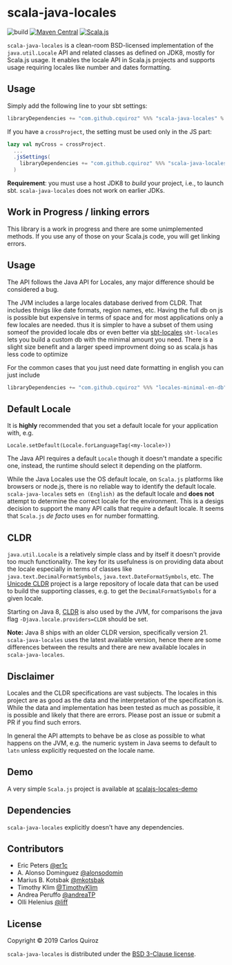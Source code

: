 # scala-java-locales

![build](https://github.com/cquiroz/scala-java-locales/workflows/build/badge.svg)
[![Maven Central](https://maven-badges.herokuapp.com/maven-central/io.github.cquiroz/scala-java-locales_sjs0.6_2.12/badge.svg)](https://maven-badges.herokuapp.com/maven-central/io.github.cquiroz/scala-java-locales_sjs0.6_2.12)
[![Scala.js](https://www.scala-js.org/assets/badges/scalajs-0.6.29.svg)](https://www.scala-js.org/)

`scala-java-locales` is a clean-room BSD-licensed implementation of the `java.util.Locale` API and related classes as defined on JDK8, mostly for Scala.js usage. It enables the locale API in Scala.js projects and supports usage requiring locales like number and dates formatting.

## Usage

Simply add the following line to your sbt settings:

```scala
libraryDependencies += "com.github.cquiroz" %%% "scala-java-locales" % "0.6.0"
```

If you have a `crossProject`, the setting must be used only in the JS part:

```scala
lazy val myCross = crossProject.
  ...
  .jsSettings(
    libraryDependencies += "com.github.cquiroz" %%% "scala-java-locales" % "0.6.0"
  )
```

**Requirement**: you must use a host JDK8 to _build_ your project, i.e., to
launch sbt. `scala-java-locales` does not work on earlier JDKs.

## Work in Progress / linking errors

This library is a work in progress and there are some unimplemented methods. If you use any of those on your Scala.js code, you will get linking errors.

## Usage

The API follows the Java API for Locales, any major difference should be considered a bug.

The JVM includes a large locales database derived from CLDR. That includes thnigs like date
formats, region names, etc.
Having the full db on js is possible but expensive in terms of space and for most applications
only a few locales are needed. thus it is simpler to have a subset of them using someof the
provided locale dbs or even better via [sbt-locales](http://github.com/cquiroz/sbt-locales)
`sbt-locales` lets you build a custom db with the minimal amount you need. There is a slight
size benefit and a larger speed improvment doing so as scala.js has less code to optimize

For the common cases that you just need date formatting in english you can just include

```scala
libraryDependencies += "com.github.cquiroz" %%% "locales-minimal-en-db" % "0.6.0"
```

## Default Locale

It is **highly** recommended that you set a default locale for your application with, e.g.

```
Locale.setDefault(Locale.forLanguageTag(<my-locale>))
```

The Java API requires a default `Locale` though it doesn't mandate a specific one, instead, the runtime should select it depending on the platform.

While the Java Locales use the OS default locale, on `Scala.js` platforms like browsers or node.js, there is no reliable way to identify the default locale. `scala-java-locales` sets `en (English)` as the default locale and **does not** attempt to determine the correct locale for the environment. This is a desigs decision to support the many API calls that require a default locale. It seems that `Scala.js` _de facto_ uses `en` for number formatting.

## CLDR

`java.util.Locale` is a relatively simple class and by itself it doesn't provide too much functionality. The key for its usefulness is on providing data about the locale especially in terms of classes like `java.text.DecimalFormatSymbols`, `java.text.DateFormatSymbols`, etc. The [Unicode CLDR](http://cldr.unicode.org/) project is a large repository of locale data that can be used to build the supporting classes, e.g. to get the `DecimalFormatSymbols` for a given locale.

Starting on Java 8, [CLDR](https://docs.oracle.com/javase/8/docs/technotes/guides/intl/enhancements.8.html#cldr) is also used by the JVM, for comparisons the java flag `-Djava.locale.providers=CLDR` should be set.

**Note:** Java 8 ships with an older CLDR version, specifically version 21. `scala-java-locales` uses the latest available version, hence there are some differences between the results and there are new available locales in `scala-java-locales`.

## Disclaimer

Locales and the CLDR specifications are vast subjects. The locales in this project are as good as the data and the interpretation of the specification is. While the data and implementation has been tested as much as possible, it is possible and likely that there are errors. Please post an issue or submit a PR if you find such errors.

In general the API attempts to behave be as close as possible to what happens on the JVM, e.g. the numeric system in Java seems to default to `latn` unless explicitly requested on the locale name.

## Demo

A very simple `Scala.js` project is available at [scalajs-locales-demo](https://github.com/cquiroz/scalajs-locales-demo)

## Dependencies

`scala-java-locales` explicitly doesn't have any dependencies.

## Contributors

+ Eric Peters [@er1c](https://github.com/er1c)
+ A. Alonso Dominguez [@alonsodomin](https://github.com/alonsodomin)
+ Marius B. Kotsbak [@mkotsbak](https://github.com/mkotsbak)
+ Timothy Klim [@TimothyKlim](https://github.com/TimothyKlim)
+ Andrea Peruffo [@andreaTP](https://github.com/AndreaTP)
+ Olli Helenius [@liff](https://github.com/liff)

## License

Copyright &copy; 2019 Carlos Quiroz

`scala-java-locales` is distributed under the
[BSD 3-Clause license](./LICENSE.txt).

